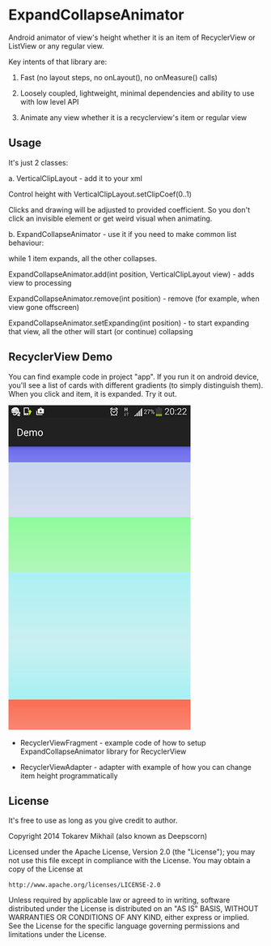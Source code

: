 # ExpandCollapseAnimator
Android animator of view's height whether it is an item of RecyclerView or ListView or any regular view. 

Key intents of that library are:

1. Fast (no layout steps, no onLayout(), no onMeasure() calls)

2. Loosely coupled, lightweight, minimal dependencies and ability to use with low level API

3. Animate any view whether it is a recyclerview's item or regular view

## Usage
It's just 2 classes:

a. VerticalClipLayout - add it to your xml

Control height with VerticalClipLayout.setClipCoef(0..1)

Clicks and drawing will be adjusted to provided coefficient. So you don't click an invisible element or get weird visual when animating.

b. ExpandCollapseAnimator - use it if you need to make common list behaviour:

while 1 item expands, all the other collapses.


ExpandCollapseAnimator.add(int position, VerticalClipLayout view) - adds view to processing

ExpandCollapseAnimator.remove(int position) - remove (for example, when view gone offscreen)

ExpandCollapseAnimator.setExpanding(int position) - to start expanding that view, all the other will start (or continue) collapsing

## RecyclerView Demo
You can find example code in project "app". If you run it on android device, you'll see a list of cards with different gradients (to simply distinguish them). When you click and item, it is expanded. Try it out.

![image](RecyclerViewDemo.png)

* RecyclerViewFragment - example code of how to setup ExpandCollapseAnimator library for RecyclerView

* RecyclerViewAdapter - adapter with example of how you can change item height programmatically

## License
It's free to use as long as you give credit to author.

Copyright 2014 Tokarev Mikhail (also known as Deepscorn)

Licensed under the Apache License, Version 2.0 (the "License");
you may not use this file except in compliance with the License.
You may obtain a copy of the License at

    http://www.apache.org/licenses/LICENSE-2.0

Unless required by applicable law or agreed to in writing, software
distributed under the License is distributed on an "AS IS" BASIS,
WITHOUT WARRANTIES OR CONDITIONS OF ANY KIND, either express or implied.
See the License for the specific language governing permissions and
limitations under the License.
